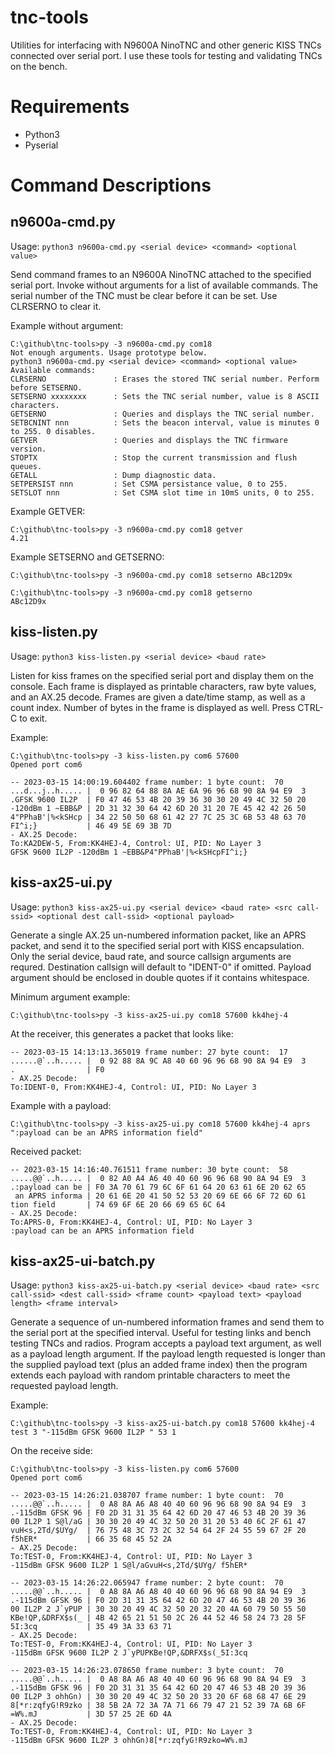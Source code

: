 # tnc-tools
Utilities for interfacing with N9600A NinoTNC and other generic KISS TNCs connected over serial port. I use these tools for testing and validating TNCs on the bench.
# Requirements
- Python3
- Pyserial
# Command Descriptions
## n9600a-cmd.py
Usage: `python3 n9600a-cmd.py <serial device> <command> <optional value>`

Send command frames to an N9600A NinoTNC attached to the specified serial port. Invoke without arguments for a list of available commands. The serial number of the TNC must be clear before it can be set. Use CLRSERNO to clear it. 

Example without argument:
````
C:\github\tnc-tools>py -3 n9600a-cmd.py com18
Not enough arguments. Usage prototype below.
python3 n9600a-cmd.py <serial device> <command> <optional value>
Available commands:
CLRSERNO               : Erases the stored TNC serial number. Perform before SETSERNO.
SETSERNO xxxxxxxx      : Sets the TNC serial number, value is 8 ASCII characters.
GETSERNO               : Queries and displays the TNC serial number.
SETBCNINT nnn          : Sets the beacon interval, value is minutes 0 to 255. 0 disables.
GETVER                 : Queries and displays the TNC firmware version.
STOPTX                 : Stop the current transmission and flush queues.
GETALL                 : Dump diagnostic data.
SETPERSIST nnn         : Set CSMA persistance value, 0 to 255.
SETSLOT nnn            : Set CSMA slot time in 10mS units, 0 to 255.

````
Example GETVER:
````
C:\github\tnc-tools>py -3 n9600a-cmd.py com18 getver
4.21
````
Example SETSERNO and GETSERNO:
````
C:\github\tnc-tools>py -3 n9600a-cmd.py com18 setserno ABc12D9x

C:\github\tnc-tools>py -3 n9600a-cmd.py com18 getserno
ABc12D9x
````

## kiss-listen.py
Usage: `python3 kiss-listen.py <serial device> <baud rate>`

Listen for kiss frames on the specified serial port and display them on the console. Each frame is displayed as printable characters, raw byte values, and an AX.25 decode. Frames are given a date/time stamp, as well as a count index. Number of bytes in the frame is displayed as well. Press CTRL-C to exit. 

Example:

````
C:\github\tnc-tools>py -3 kiss-listen.py com6 57600
Opened port com6

-- 2023-03-15 14:00:19.604402 frame number: 1 byte count:  70
...d...j..h..... |  0 96 82 64 88 8A AE 6A 96 96 68 90 8A 94 E9  3
.GFSK 9600 IL2P  | F0 47 46 53 4B 20 39 36 30 30 20 49 4C 32 50 20
-120dBm 1 ~EBB&P | 2D 31 32 30 64 42 6D 20 31 20 7E 45 42 42 26 50
4"PPhaB'|%<kSHcp | 34 22 50 50 68 61 42 27 7C 25 3C 6B 53 48 63 70
FI^i;}           | 46 49 5E 69 3B 7D
- AX.25 Decode:
To:KA2DEW-5, From:KK4HEJ-4, Control: UI, PID: No Layer 3
GFSK 9600 IL2P -120dBm 1 ~EBB&P4"PPhaB'|%<kSHcpFI^i;}
````
## kiss-ax25-ui.py
Usage: `python3 kiss-ax25-ui.py <serial device> <baud rate> <src call-ssid> <optional dest call-ssid> <optional payload>`

Generate a single AX.25 un-numbered information packet, like an APRS packet, and send it to the specified serial port with KISS encapsulation. Only the serial device, baud rate, and source callsign arguments are requred. Destination callsign will default to "IDENT-0" if omitted. Payload argument should be enclosed in double quotes if it contains whitespace. 

Minimum argument example:
````
C:\github\tnc-tools>py -3 kiss-ax25-ui.py com18 57600 kk4hej-4
````
At the receiver, this generates a packet that looks like:
````
-- 2023-03-15 14:13:13.365019 frame number: 27 byte count:  17
......@`..h..... |  0 92 88 8A 9C A8 40 60 96 96 68 90 8A 94 E9  3
.                | F0
- AX.25 Decode:
To:IDENT-0, From:KK4HEJ-4, Control: UI, PID: No Layer 3
````
Example with a payload:
````
C:\github\tnc-tools>py -3 kiss-ax25-ui.py com18 57600 kk4hej-4 aprs ":payload can be an APRS information field"
````
Received packet:
````
-- 2023-03-15 14:16:40.761511 frame number: 30 byte count:  58
.....@@`..h..... |  0 82 A0 A4 A6 40 40 60 96 96 68 90 8A 94 E9  3
.:payload can be | F0 3A 70 61 79 6C 6F 61 64 20 63 61 6E 20 62 65
 an APRS informa | 20 61 6E 20 41 50 52 53 20 69 6E 66 6F 72 6D 61
tion field       | 74 69 6F 6E 20 66 69 65 6C 64
- AX.25 Decode:
To:APRS-0, From:KK4HEJ-4, Control: UI, PID: No Layer 3
:payload can be an APRS information field
````
## kiss-ax25-ui-batch.py
Usage: `python3 kiss-ax25-ui-batch.py <serial device> <baud rate> <src call-ssid> <dest call-ssid> <frame count> <payload text> <payload length> <frame interval>`

Generate a sequence of un-numbered information frames and send them to the serial port at the specified interval. Useful for testing links and bench testing TNCs and radios. Program accepts a payload text argument, as well as a payload length argument. If the payload length requested is longer than the supplied payload text (plus an added frame index) then the program extends each payload with random printable characters to meet the requested payload length.

Example:
````
C:\github\tnc-tools>py -3 kiss-ax25-ui-batch.py com18 57600 kk4hej-4 test 3 "-115dBm GFSK 9600 IL2P " 53 1
````
On the receive side:
````
C:\github\tnc-tools>py -3 kiss-listen.py com6 57600
Opened port com6

-- 2023-03-15 14:26:21.038707 frame number: 1 byte count:  70
.....@@`..h..... |  0 A8 8A A6 A8 40 40 60 96 96 68 90 8A 94 E9  3
.-115dBm GFSK 96 | F0 2D 31 31 35 64 42 6D 20 47 46 53 4B 20 39 36
00 IL2P 1 S@l/aG | 30 30 20 49 4C 32 50 20 31 20 53 40 6C 2F 61 47
vuH<s,2Td/$UYg/  | 76 75 48 3C 73 2C 32 54 64 2F 24 55 59 67 2F 20
f5hER*           | 66 35 68 45 52 2A
- AX.25 Decode:
To:TEST-0, From:KK4HEJ-4, Control: UI, PID: No Layer 3
-115dBm GFSK 9600 IL2P 1 S@l/aGvuH<s,2Td/$UYg/ f5hER*

-- 2023-03-15 14:26:22.065947 frame number: 2 byte count:  70
.....@@`..h..... |  0 A8 8A A6 A8 40 40 60 96 96 68 90 8A 94 E9  3
.-115dBm GFSK 96 | F0 2D 31 31 35 64 42 6D 20 47 46 53 4B 20 39 36
00 IL2P 2 J`yPUP | 30 30 20 49 4C 32 50 20 32 20 4A 60 79 50 55 50
KBe!QP,&DRFX$s(_ | 4B 42 65 21 51 50 2C 26 44 52 46 58 24 73 28 5F
5I:3cq           | 35 49 3A 33 63 71
- AX.25 Decode:
To:TEST-0, From:KK4HEJ-4, Control: UI, PID: No Layer 3
-115dBm GFSK 9600 IL2P 2 J`yPUPKBe!QP,&DRFX$s(_5I:3cq

-- 2023-03-15 14:26:23.078650 frame number: 3 byte count:  70
.....@@`..h..... |  0 A8 8A A6 A8 40 40 60 96 96 68 90 8A 94 E9  3
.-115dBm GFSK 96 | F0 2D 31 31 35 64 42 6D 20 47 46 53 4B 20 39 36
00 IL2P 3 ohhGn) | 30 30 20 49 4C 32 50 20 33 20 6F 68 68 47 6E 29
8[*r:zqfyG!R9zko | 38 5B 2A 72 3A 7A 71 66 79 47 21 52 39 7A 6B 6F
=W%.mJ           | 3D 57 25 2E 6D 4A
- AX.25 Decode:
To:TEST-0, From:KK4HEJ-4, Control: UI, PID: No Layer 3
-115dBm GFSK 9600 IL2P 3 ohhGn)8[*r:zqfyG!R9zko=W%.mJ
````
